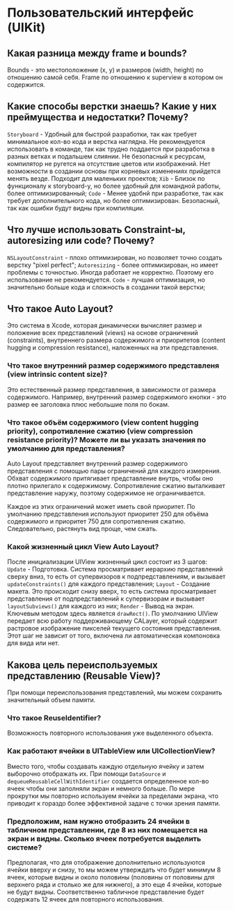 # Пользовательский интерфейс (UIKit)

## Какая разница между frame и bounds?
Bounds - это местоположение (x, y) и размеров (width, height) по отношению самой себя. Frame по отношению к superview в котором он содержится.

## Какие способы верстки знаешь? Какие у них преймущества и недостатки? Почему?
`Storyboard` - Удобный для быстрой разработки, так как требует минимальное кол-во кода и верстка наглядна. Не рекомендуется использовать в команде, так как трудно поддается при разработка в разных ветках и подальшем слиянии. Не безопасный к ресурсам, компилятор не ругется на отсутствие цветов или изображений. Нет возможности в создании основы при корневых изменениях прийдется менять везде. Подходит для маленьких проектов;
`Xib` - Близок по функционалу к storyboard-у, но более удобный для командной работы, более оптимизированный;
`Code` - Менее удобнй при разработке, так как требует дополнительного кода, но более оптимизирован. Безопасный, так как ошибки будут видны при компиляции. 

## Что лучше использовать Constraint-ы, autoresizing или code? Почему?
`NSLayoutConstraint` - плохо оптимизирован, но позволяет точно создать верстку "pixel perfect";
`Autoresizing` - более оптимизирован, но имеет проблемы с точностью. Иногда работает не корректно. Поэтому его использование не рекомендуется.
`Code` - лучшая оптимизация, но значительно больше кода и сложность в создании такой верстки;

## Что такое Auto Layout?
Это система в Xcode, которая динамически вычисляет размер и положение всех представлений (views) на основе ограничений (constraints), внутреннего размера содержимого и приоритетов (content hugging и compression resistance), наложенных на эти представления.

### Что такое внутренний размер содержимого представленя (view intrinsic content size)?
Это естественный размер представления, в зависимости от размера содержимого. Например, внутренний размер содержимого кнопки - это размер ее заголовка плюс небольшие поля по бокам.

### Что такое объём содержимого (view content hugging priority), сопротивление сжатию (view compression resistance priority)? Можете ли вы указать значения по умолчанию для представления?
Auto Layout представляет внутренний размер содержимого представления с помощью пары ограничений для каждого измерения. Обхват содержимого притягивает представление внутрь, чтобы оно плотно прилегало к содержимому. Сопротивление сжатию выталкивает представление наружу, поэтому содержимое не ограничивается.

Каждое из этих ограничений может иметь свой приоритет. По умолчанию представления используют приоритет 250 для объёма содержимого и приоритет 750 для сопротивления сжатию. Следовательно, растянуть вид проще, чем сжать.

### Какой жизненный цикл View Auto Layout?
После инициализации UIView жизненный цикл состоит из 3 шагов:
`Update` - Подготовка. Система просматривает иерархию представлений сверху вниз, то есть от супервизоров к подпредставлениям, и вызывает `updateConstraints()` для каждого представления;
`Layout` - Создание макета. Это происходит снизу вверх, то есть система просматривает представления от подпредставлений к супервизорам и вызывает `layoutSubviews()` для каждого из них;
`Render` - Вывод на экран. Ключевым методом здесь является `drawRect()`. По умолчанию UIView передает всю работу поддерживающему CALayer, который содержит растровое изображение пикселей текущего состояния представления. Этот шаг не зависит от того, включена ли автоматическая компоновка для вида или нет.

## Какова цель переиспользуемых представлению (Reusable View)?
При помощи переиспользования представлений, мы можем сохранить значительный объем памяти.

### Что такое ReuseIdentifier?
Возможность повторного использования уже выделенного объекта.

### Как работают ячейки в UITableView или UICollectionView?
Вместо того, чтобы создавать каждую отдельную ячейку и затем выборочно отображать их. При помощи `DataSource` и `dequeueReusableCellWithIdentifier` создается определенное кол-во ячеек чтобы они заполняли экран и немного больше. По мере прокрутки мы повторно используем ячейки за пределами экрана, что приводит к гораздо более эффективной задаче с точки зрения памяти.

### Предположим, нам нужно отобразить 24 ячейки в табличном представлении, где 8 из них помещается на экран и видны. Сколько ячеек потребуется выделить системе?
Предполагая, что для отображение дополнительно используются ячейки вверху и снизу, то мы можем утверждать что будет минимум 8 ячеек, которые видны и около половины (половины от половины для верхнего ряда и столько же для нижнего), а это еще 4 ячейки, которые не будут видны. Соответственно табличное представление будет содержать 12 ячеек для повторного использования.
